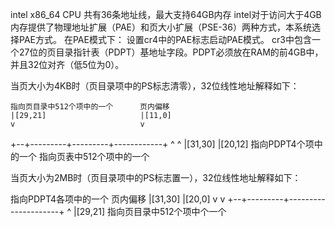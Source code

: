 intel x86_64 CPU 共有36条地址线，最大支持64GB内存
intel对于访问大于4GB内存提供了物理地址扩展（PAE）和页大小扩展（PSE-36）两种方式，本系统选择PAE方式。
在PAE模式下：
设置cr4中的PAE标志启动PAE模式。
cr3中包含一个27位的页目录指针表（PDPT）基地址字段。PDPT必须放在RAM的前4GB中，并且32位对齐（低5位为0）。

当页大小为4KB时（页目录项中的PS标志清零），32位线性地址解释如下：

    指向页目录中512个项中的一个      页内偏移
    |[29,21]                     |[11,0]
    v                            v
+--+---------+---------+------------+
 ^         	       	  ^
 |[31,30]             |[20,12]
指向PDPT4个项中的一个 指向页表中512个项中的一个


当页大小为2MB时（页目录项中的PS标志置一），32位线性地址解释如下：

 指向PDPT4各项中的一个     页内偏移
 |[31,30]                  |[20,0]
 v                         v
+--+---------+---------------------+
    ^
	|[29,21]
	指向页目录中512个项中个一个